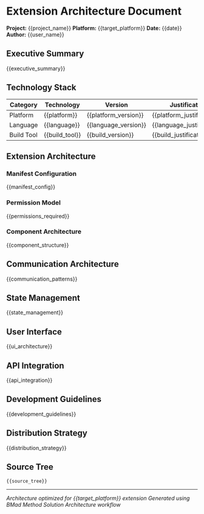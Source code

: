 # Extension Architecture Document

**Project:** {{project_name}}
**Platform:** {{target_platform}}
**Date:** {{date}}
**Author:** {{user_name}}

## Executive Summary

{{executive_summary}}

## Technology Stack

| Category   | Technology     | Version              | Justification              |
| ---------- | -------------- | -------------------- | -------------------------- |
| Platform   | {{platform}}   | {{platform_version}} | {{platform_justification}} |
| Language   | {{language}}   | {{language_version}} | {{language_justification}} |
| Build Tool | {{build_tool}} | {{build_version}}    | {{build_justification}}    |

## Extension Architecture

### Manifest Configuration

{{manifest_config}}

### Permission Model

{{permissions_required}}

### Component Architecture

{{component_structure}}

## Communication Architecture

{{communication_patterns}}

## State Management

{{state_management}}

## User Interface

{{ui_architecture}}

## API Integration

{{api_integration}}

## Development Guidelines

{{development_guidelines}}

## Distribution Strategy

{{distribution_strategy}}

## Source Tree

```
{{source_tree}}
```

---

_Architecture optimized for {{target_platform}} extension_
_Generated using BMad Method Solution Architecture workflow_
